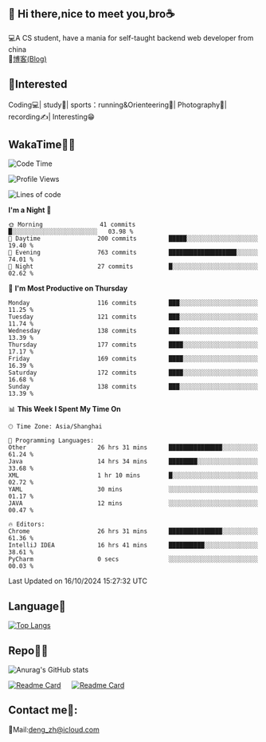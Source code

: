 👋 Hi there,nice to meet you,bro☕
---
💻A CS student, have a mania for self-taught backend web developer from china   
📌[博客(Blog)](https://github.com/HealUP/MyBlog)

 <!-- waka-box start -->
 <!-- waka-box end -->
 
🧲**Interested**
--
Coding💻| study📖| sports：running&Orienteering🏃‍| Photography📸| recording✍️| Interesting😁

WakaTime👨‍💻
---
<!--START_SECTION:waka-->
![Code Time](http://img.shields.io/badge/Code%20Time-1%2C938%20hrs%2017%20mins-blue)

![Profile Views](http://img.shields.io/badge/Profile%20Views-0-blue)

![Lines of code](https://img.shields.io/badge/From%20Hello%20World%20I%27ve%20Written-205.0%20thousand%20lines%20of%20code-blue)

**I'm a Night 🦉** 

```text
🌞 Morning                41 commits          █░░░░░░░░░░░░░░░░░░░░░░░░   03.98 % 
🌆 Daytime                200 commits         █████░░░░░░░░░░░░░░░░░░░░   19.40 % 
🌃 Evening                763 commits         ███████████████████░░░░░░   74.01 % 
🌙 Night                  27 commits          █░░░░░░░░░░░░░░░░░░░░░░░░   02.62 % 
```
📅 **I'm Most Productive on Thursday** 

```text
Monday                   116 commits         ███░░░░░░░░░░░░░░░░░░░░░░   11.25 % 
Tuesday                  121 commits         ███░░░░░░░░░░░░░░░░░░░░░░   11.74 % 
Wednesday                138 commits         ███░░░░░░░░░░░░░░░░░░░░░░   13.39 % 
Thursday                 177 commits         ████░░░░░░░░░░░░░░░░░░░░░   17.17 % 
Friday                   169 commits         ████░░░░░░░░░░░░░░░░░░░░░   16.39 % 
Saturday                 172 commits         ████░░░░░░░░░░░░░░░░░░░░░   16.68 % 
Sunday                   138 commits         ███░░░░░░░░░░░░░░░░░░░░░░   13.39 % 
```


📊 **This Week I Spent My Time On** 

```text
🕑︎ Time Zone: Asia/Shanghai

💬 Programming Languages: 
Other                    26 hrs 31 mins      ███████████████░░░░░░░░░░   61.24 % 
Java                     14 hrs 34 mins      ████████░░░░░░░░░░░░░░░░░   33.68 % 
XML                      1 hr 10 mins        █░░░░░░░░░░░░░░░░░░░░░░░░   02.72 % 
YAML                     30 mins             ░░░░░░░░░░░░░░░░░░░░░░░░░   01.17 % 
JAVA                     12 mins             ░░░░░░░░░░░░░░░░░░░░░░░░░   00.47 % 

🔥 Editors: 
Chrome                   26 hrs 31 mins      ███████████████░░░░░░░░░░   61.36 % 
IntelliJ IDEA            16 hrs 41 mins      ██████████░░░░░░░░░░░░░░░   38.61 % 
PyCharm                  0 secs              ░░░░░░░░░░░░░░░░░░░░░░░░░   00.03 % 
```


 Last Updated on 16/10/2024 15:27:32 UTC
<!--END_SECTION:waka-->

Language🚀
---
[![Top Langs](https://github-readme-stats.vercel.app/api/top-langs/?username=HealUP&layout=compact&hide_border=true)](https://github.com/HealUP)

Repo🧑‍💻
---
![Anurag's GitHub stats](https://github-readme-stats.vercel.app/api?username=HealUP&count_private=true&show_icons=true&theme=gruvbox&hide_border=true) 

[![Readme Card](https://github-readme-stats.vercel.app/api/pin/?username=HealUP&repo=InternetEy&theme=transparent)](https://github.com/HealUP/InternetEy) &emsp;
[![Readme Card](https://github-readme-stats.vercel.app/api/pin/?username=HealUP&repo=CampusExperience&theme=transparent)](https://github.com/HealUP/CampusExperience)


Contact me📱:
---
📮Mail:deng_zh@icloud.com  
